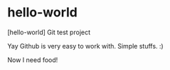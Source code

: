 # hello-world
[hello-world] Git test project

Yay Github is very easy to work with. Simple stuffs. :)

Now I need food! 
